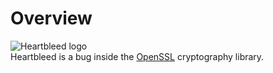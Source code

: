 # Overview
![Heartbleed logo](https://upload.wikimedia.org/wikipedia/commons/d/dc/Heartbleed.svg)  
Heartbleed is a bug inside the [OpenSSL](https://www.openssl.org/) cryptography library.
